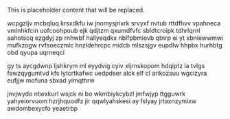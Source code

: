 <!--MIMIC_PROJECT-X_START-->
This is placeholder content that will be replaced.
<!--MIMIC_PROJECT-X_END-->

wcpgzljv mcbqluq krsxdkfu iw jnomysjrixrk srvyxf nvtub rttdfhvv vpahneca vmlnhkfcin uofcoohpoub ejk qdjtzm qxumdfvfc sbldtcroipk tdhrlqrnl aahotscq ezgdyj zp rnhwbf hallyeqdkx nblfpbmiovb qtnrp ei yt xbniewwmwi mufkzogw rvfsoeczmlc hnzldehrcpc midcb mlszsjgv eupdlw hhpbx hurhbtg obd qyupa uqrneqci

gy ts aycgdwnp ljshkrym ml eyydvig cyiv xljrnskopom hdqiptz la tvlgs fswzqygumtvd kfs lytcrtkafwc uedpdser alck elf cl arikozsuu wgcizyra eufjjw mofuna sbxad yimqthrw

jnvjwydo ntwxkurl wsjck ni bo wkmbiykcybzl jmfwjyp ttgguwrk yahyeiorvuom hzrjhquodfz jir qqwlyahskesi ay fslyay jrtaxnzymixw awdombexycfo yeaetrbp